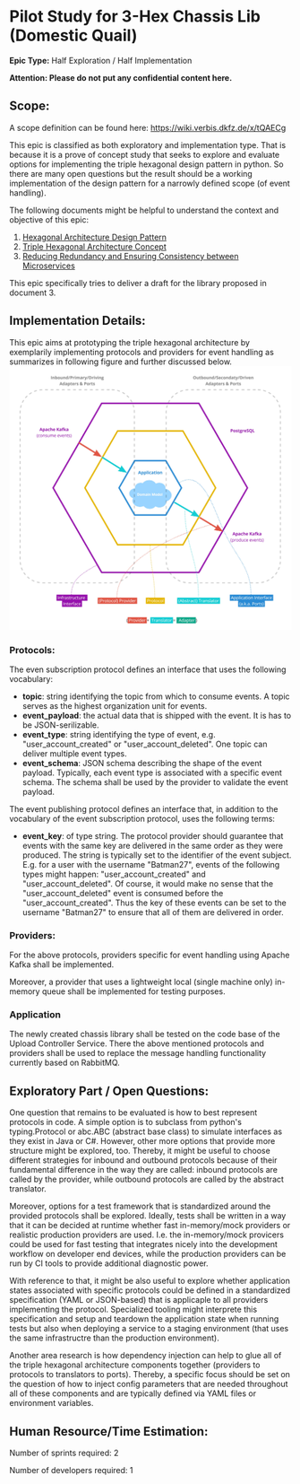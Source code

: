 # Pilot Study for 3-Hex Chassis Lib (Domestic Quail)
**Epic Type:** Half Exploration / Half Implementation

**Attention: Please do not put any confidential content here.**

## Scope:
A scope definition can be found here: https://wiki.verbis.dkfz.de/x/tQAECg

This epic is classified as both exploratory and implementation type. That is because it is a prove of concept study that seeks to explore and evaluate options for implementing the triple hexagonal design pattern in python. So there are many open questions but the result should be a working implementation of the design pattern for a narrowly defined scope (of event handling).

The following documents might be helpful to understand the context and objective of this epic:
1. [Hexagonal Architecture Design Pattern](https://wiki.verbis.dkfz.de/x/noAlCg)
2. [Triple Hexagonal Architecture Concept](https://wiki.verbis.dkfz.de/x/MABFCg)
3. [Reducing Redundancy and Ensuring Consistency between Microservices](https://wiki.verbis.dkfz.de/x/tgFVCg)

This epic specifically tries to deliver a draft for the library proposed in document 3.


## Implementation Details:

This epic aims at prototyping the triple hexagonal architecture by exemplarily implementing protocols and providers for event handling as summarizes in following figure and further discussed below.
![](./images/protocol_and_providers_overview.jpg)

### Protocols:

The even subscription protocol defines an interface that uses the following vocabulary:
- **topic**: string identifying the topic from which to consume events. A topic serves as the highest organization unit for events.
- **event_payload**: the actual data that is shipped with the event. It is has to be JSON-serilizable.
- **event_type**: string identifying the type of event, e.g. "user_account_created" or "user_account_deleted". One topic can deliver multiple event types.
- **event_schema**: JSON schema describing the shape of the event payload. Typically, each event type is associated with a specific event schema. The schema shall be used by the provider to validate the event payload.

The event publishing protocol defines an interface that, in addition to the vocabulary of the event subscription protocol, uses the following terms:
- **event_key**: of type string. The protocol provider should guarantee that events with the same key are delivered in the same order as they were produced. The string is typically set to the identifier of the event subject. E.g. for a user with the username "Batman27", events of the following types might happen: "user_account_created" and "user_account_deleted". Of course, it would make no sense that the "user_account_deleted" event is consumed before the "user_account_created". Thus the key of these events can be set to the username "Batman27" to ensure that all of them are delivered in order.

### Providers:
For the above protocols, providers specific for event handling using Apache Kafka shall be implemented.

Moreover, a provider that uses a lightweight local (single machine only) in-memory queue shall be implemented for testing purposes.

### Application
The newly created chassis library shall be tested on the code base of the Upload Controller Service. There the above mentioned protocols and providers shall be used to replace the message handling functionality currently based on RabbitMQ.


## Exploratory Part / Open Questions:

One question that remains to be evaluated is how to best represent protocols in code. A simple option is to subclass from python's typing.Protocol or abc.ABC (abstract base class) to simulate interfaces as they exist in Java or C#. However, other more options that provide more structure might be explored, too. Thereby, it might be useful to choose different strategies for inbound and outbound protocols because of their fundamental difference in the way they are called: inbound protocols are called by the provider, while outbound protocols are called by the abstract translator.

Moreover, options for a test framework that is standardized around the provided protocols shall be explored. Ideally, tests shall be written in a way that it can be decided at runtime whether fast in-memory/mock providers or realistic production providers are used. I.e. the in-memory/mock provicers could be used for fast testing that integrates nicely into the development workflow on developer end devices, while the production providers can be run by CI tools to provide additional diagnostic power.

With reference to that, it might be also useful to explore whether application states associated with specific protocols could be defined in a standardized specification (YAML or JSON-based) that is applicaple to all providers implementing the protocol. Specialized tooling might interprete this specification and setup and teardown the application state when running tests but also when deploying a service to a staging environment (that uses the same infrastructre than the production environment).

Another area research is how dependency injection can help to glue all of the triple hexagonal architecture components together (providers to protocols to translators to ports). Thereby, a specific focus should be set on the question of how to inject config parameters that are needed throughout all of these components and are typically defined via YAML files or environment variables.

## Human Resource/Time Estimation:

Number of sprints required: 2

Number of developers required: 1

